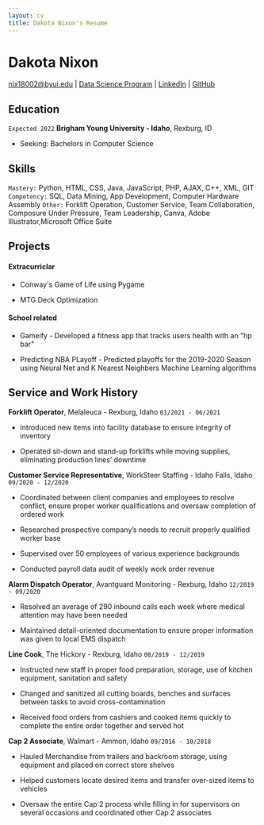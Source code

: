 ```yaml
---
layout: cv
title: Dakota Nixon's Resume
---
```

# Dakota Nixon

<div id="webaddress">
<a href="nix18002@byui.edu">nix18002@byui.edu</a>
| <a href="https://byuidatascience.github.io/development.html">Data Science Program</a>
| <a href="https://www.linkedin.com/in/dakota-nixon-19b556190">LinkedIn</a>
| <a href="https://github.com/DakotaNixon">GitHub</a>
</div>

<!-- https://www.monique.tech/the-art-of-markdown -->

## Education

`Expected 2022`
__Brigham Young University - Idaho__, Rexburg, ID

- Seeking: Bachelors in Computer Science

## Skills

`Mastery:` Python, HTML, CSS, Java, JavaScript, PHP, AJAX, C++, XML, GIT
`Competency:` SQL, Data Mining, App Development, Computer Hardware Assembly
`Other:` Forklift Operation, Customer Service, Team Collaboration, Composure Under Pressure, Team Leadership, Canva, Adobe Illustrator,Microsoft Office Suite

## Projects

#### Extracurriclar

- Conway's Game of Life using Pygame

- MTG Deck Optimization

#### School related

- Gameify - Developed a fitness app that tracks users health with an "hp bar"

- Predicting NBA PLayoff - Predicted playoffs for the 2019-2020 Season using Neural Net and K Nearest Neighbers Machine Learning algorithms  

## Service and Work History 

__Forklift Operator__, Melaleuca - Rexburg, Idaho
`01/2021 - 06/2021`

- Introduced new items into facility database to ensure integrity of inventory
 
- Operated sit-down and stand-up forklifts while moving supplies, eliminating production lines’ downtime

__Customer Service Representative__, WorkSteer Staffing - Idaho Falls, Idaho
`09/2020 - 12/2020`

- Coordinated between client companies and employees to resolve conflict, ensure proper worker qualifications and oversaw completion of ordered work

- Researched prospective company’s needs to recruit properly qualified worker base

- Supervised over 50 employees of various experience backgrounds

- Conducted payroll data audit of weekly work order revenue

__Alarm Dispatch Operator__, Avantguard Monitoring - Rexburg, Idaho
`12/2019 - 09/2020`

- Resolved an average of 290 inbound calls each week where medical attention may have been needed

- Maintained detail-oriented documentation to ensure proper information was given to local EMS dispatch

__Line Cook__, The Hickory - Rexburg, Idaho
`08/2019 - 12/2019`

- Instructed new staff in proper food preparation, storage, use of kitchen equipment, sanitation and safety

- Changed and sanitized all cutting boards, benches and surfaces between tasks to avoid cross-contamination

- Received food orders from cashiers and cooked items quickly to complete the entire order together and served hot

__Cap 2 Associate__, Walmart - Ammon, Idaho
`09/2016 - 10/2018`

- Hauled Merchandise from trailers and backroom storage, using equipment and placed on correct store shelves

- Helped customers locate desired items and transfer over-sized items to vehicles

- Oversaw the entire Cap 2 process while filling in for supervisors on several occasions and coordinated other Cap 2 associates


<!-- ### Footer

Last updated: July 2021 -->
